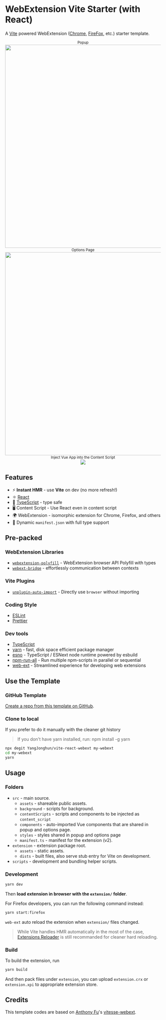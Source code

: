 # WebExtension Vite Starter (with React)

A [Vite](https://vitejs.dev/) powered WebExtension ([Chrome](https://developer.chrome.com/docs/extensions/reference/), [FireFox](https://addons.mozilla.org/en-US/developers/), etc.) starter template.

<p align="center">
<sub>Popup</sub><br/>
<img width="655" src="https://user-images.githubusercontent.com/11247099/126741643-813b3773-17ff-4281-9737-f319e00feddc.png"><br/>
<sub>Options Page</sub><br/>
<img width="655" src="https://user-images.githubusercontent.com/11247099/126741653-43125b62-6578-4452-83a7-bee19be2eaa2.png"><br/>
<sub>Inject Vue App into the Content Script</sub><br/>
<img src="https://user-images.githubusercontent.com/11247099/130695439-52418cf0-e186-4085-8e19-23fe808a274e.png">
</p>

## Features

- ⚡️ **Instant HMR** - use **Vite** on dev (no more refresh!)
- ⚛️ [React](https://reactjs.org/)
- 🦾 [TypeScript](https://www.typescriptlang.org/) - type safe
- 🖥 Content Script - Use React even in content script
- 🌍 WebExtension - isomorphic extension for Chrome, Firefox, and others
- 📃 Dynamic `manifest.json` with full type support

## Pre-packed

### WebExtension Libraries

- [`webextension-polyfill`](https://github.com/mozilla/webextension-polyfill) - WebExtension browser API Polyfill with types
- [`webext-bridge`](https://github.com/antfu/webext-bridge) - effortlessly communication between contexts

### Vite Plugins

- [`unplugin-auto-import`](https://github.com/antfu/unplugin-auto-import) - Directly use `browser` without importing

### Coding Style

- [ESLint](https://eslint.org/)
- [Prettier](https://prettier.io/)

### Dev tools

- [TypeScript](https://www.typescriptlang.org/)
- [yarn](https://yarnpkg.com/) - fast, disk space efficient package manager
- [esno](https://github.com/antfu/esno) - TypeScript / ESNext node runtime powered by esbuild
- [npm-run-all](https://github.com/mysticatea/npm-run-all) - Run multiple npm-scripts in parallel or sequential
- [web-ext](https://github.com/mozilla/web-ext) - Streamlined experience for developing web extensions

## Use the Template

### GitHub Template

[Create a repo from this template on GitHub](https://github.com/YangJonghun/vite-react-webext/generate).

### Clone to local

If you prefer to do it manually with the cleaner git history

> If you don't have yarn installed, run: npm install -g yarn

```bash
npx degit YangJonghun/vite-react-webext my-webext
cd my-webext
yarn
```

## Usage

### Folders

- `src` - main source.
  - `assets` - shareable public assets.
  - `background` - scripts for background.
  - `contentScripts` - scripts and components to be injected as `content_script`
  - `components` - auto-imported Vue components that are shared in popup and options page.
  - `styles` - styles shared in popup and options page
  - `manifest.ts` - manifest for the extension (v2).
- `extension` - extension package root.
  - `assets` - static assets.
  - `dists` - built files, also serve stub entry for Vite on development.
- `scripts` - development and bundling helper scripts.

### Development

```bash
yarn dev
```

Then **load extension in browser with the `extension/` folder**.

For Firefox developers, you can run the following command instead:

```bash
yarn start:firefox
```

`web-ext` auto reload the extension when `extension/` files changed.

> While Vite handles HMR automatically in the most of the case, [Extensions Reloader](https://chrome.google.com/webstore/detail/fimgfedafeadlieiabdeeaodndnlbhid) is still recommanded for cleaner hard reloading.

### Build

To build the extension, run

```bash
yarn build
```

And then pack files under `extension`, you can upload `extension.crx` or `extension.xpi` to appropriate extension store.

## Credits

This template codes are based on
[Anthony Fu](https://github.com/antfu)'s [vitesse-webext](https://github.com/antfu/vitesse-webext).
